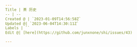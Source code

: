 ```yaml
---
Title | 茶 历史
-- | --
Created @ | `2023-01-09T14:56:58Z`
Updated @| `2023-06-04T14:30:11Z`
Labels | ``
Edit @| [here](https://github.com/junxnone/shi/issues/43)

---
```


